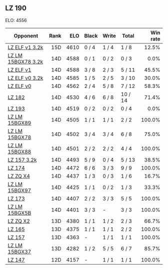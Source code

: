 ## LZ 190 ##

ELO: 4556

Opponent | Rank | ELO | Black | Write | Total | Win rate
---------|-----:|----:|-------|-------|-------|-------:
[LZ ELF v1 3.2k](LZ%20ELF%20v1%203.2k.md) | 15D | 4610 | 0 / 4 | 1 / 4 | 1 / 8 | 12.5%
[LZ LM 15BGX78 3.2k](LZ%20LM%2015BGX78%203.2k.md) | 14D | 4588 | 0 / 1 | 0 / 2 | 0 / 3 | 0.0%
[LZ ELF v1](LZ%20ELF%20v1.md) | 14D | 4588 | 3 / 8 | 2 / 3 | 5 / 11 | 45.5%
[LZ ELF v0 3.2k](LZ%20ELF%20v0%203.2k.md) | 14D | 4585 | 1 / 5 | 2 / 5 | 3 / 10 | 30.0%
[LZ ELF v0](LZ%20ELF%20v0.md) | 14D | 4562 | 2 / 4 | 5 / 8 | 7 / 12 | 58.3%
[LZ 182](LZ%20182.md) | 14D | 4530 | 4 / 6 | 6 / 8 | 10 / 14 | 71.4%
[LZ 193](LZ%20193.md) | 14D | 4519 | 0 / 2 | 0 / 2 | 0 / 4 | 0.0%
[LZ LM 15BGX89](LZ%20LM%2015BGX89.md) | 14D | 4505 | 1 / 1 | 1 / 1 | 2 / 2 | 100.0%
[LZ LM 15BGX78](LZ%20LM%2015BGX78.md) | 14D | 4502 | 3 / 4 | 3 / 4 | 6 / 8 | 75.0%
[LZ LM 15BGX88](LZ%20LM%2015BGX88.md) | 14D | 4501 | 2 / 2 | 2 / 2 | 4 / 4 | 100.0%
[LZ 157 3.2k](LZ%20157%203.2k.md) | 14D | 4493 | 5 / 9 | 0 / 4 | 5 / 13 | 38.5%
[LZ 174](LZ%20174.md) | 14D | 4472 | 6 / 6 | 3 / 3 | 9 / 9 | 100.0%
[LZ ZQ X4](LZ%20ZQ%20X4.md) | 14D | 4437 | 1 / 3 | 0 / 3 | 1 / 6 | 16.7%
[LZ LM 15BGX97](LZ%20LM%2015BGX97.md) | 14D | 4425 | 1 / 1 | 0 / 2 | 1 / 3 | 33.3%
[LZ 173](LZ%20173.md) | 14D | 4407 | 2 / 2 | 3 / 3 | 5 / 5 | 100.0%
[LZ LM 15BGX5B](LZ%20LM%2015BGX5B.md) | 14D | 4401 | 3 / 3 | - | 3 / 3 | 100.0%
[LZ ZQ X2](LZ%20ZQ%20X2.md) | 13D | 4380 | 1 / 1 | 1 / 2 | 2 / 3 | 66.7%
[LZ 165](LZ%20165.md) | 13D | 4375 | 1 / 1 | 1 / 1 | 2 / 2 | 100.0%
[LZ 157](LZ%20157.md) | 13D | 4363 | - | 1 / 1 | 1 / 1 | 100.0%
[LZ LM 15BGX37](LZ%20LM%2015BGX37.md) | 13D | 4282 | 1 / 2 | 5 / 5 | 6 / 7 | 85.7%
[LZ 147](LZ%20147.md) | 12D | 4157 | - | 1 / 1 | 1 / 1 | 100.0%
